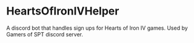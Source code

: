 # HeartsOfIronIVHelper
A discord bot that handles sign ups for Hearts of Iron IV games. Used by Gamers of SPT discord server.
